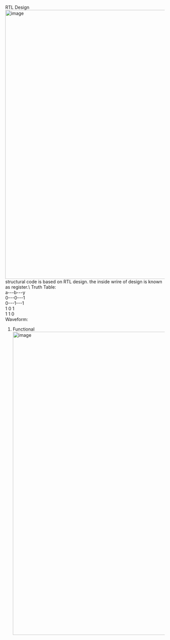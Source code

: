 RTL Design
<img width="850" alt="image" src="https://github.com/user-attachments/assets/9305e1bc-cc49-4195-8325-2dca282a1878">
structural code is based on RTL design. the inside wrire of design is known as register.\\
Truth Table: \
a---b---y \
0---0---1  \
0---1---1  \
1   0   1  \
1   1   0  \
Waveform: 
1. Functional
   <img width="958" alt="image" src="https://github.com/user-attachments/assets/06fef6ac-e316-44cc-97db-cb65b09cd14b">
